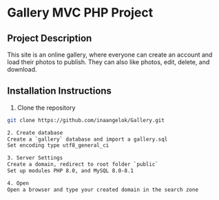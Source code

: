 # Gallery MVC PHP Project

## Project Description
This site is an online gallery, where everyone can create an account and load their photos to publish.
They can also like photos, edit, delete, and download.

## Installation Instructions
1. Clone the repository
```sh
git clone https://github.com/inaangelok/Gallery.git

2. Create database
Create a `gallery` database and import a gallery.sql
Set encoding type utf8_general_ci

3. Server Settings
Create a domain, redirect to root folder `public`
Set up modules PHP 8.0, and MySQL 8.0-8.1

4. Open
Open a browser and type your created domain in the search zone
